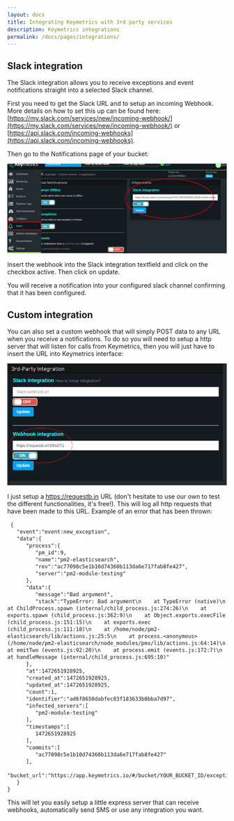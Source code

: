 ```yaml
---
layout: docs
title: Integrating Keymetrics with 3rd party services
description: Keymetrics integrations
permalink: /docs/pages/integrations/
---
```


## Slack integration

The Slack integration allows you to receive exceptions and event notifications straight into a selected Slack channel.

First you need to get the Slack URL and to setup an incoming Webhook. More details on how to set this up can be found here: [https://my.slack.com/services/new/incoming-webhook/](https://my.slack.com/services/new/incoming-webhook/) or [https://api.slack.com/incoming-webhooks](https://api.slack.com/incoming-webhooks).

Then go to the Notifications page of your bucket:

<img src="/images/slack.png" alt="slack integration"/>

Insert the webhook into the Slack integration textfield and click on the checkbox active. Then click on update.

You will receive a notification into your configured slack channel confirming that it has been configured.

## Custom integration

You can also set a custom webhook that will simply POST data to any URL when you receive a notifications.
To do so you will need to setup a http server that will listen for calls from Keymetrics, then you will just have to insert the URL into Keymetrics interface: 

<img src="/images/webhooks.png" alt="webhook integration"/>

I just setup a https://requestb.in URL (don't hesitate to use our own to test the different functionalities, it's free!). This will log all http requests that have been made to this URL. Example of an error that has been thrown:

```
 {
   "event":"event:new_exception",
   "data":{
      "process":{
         "pm_id":9,
         "name":"pm2-elasticsearch",
         "rev":"ac77098c5e1b10d74360b113da6e717fab8fe427",
         "server":"pm2-module-testing"
      },
      "data":{
         "message":"Bad argument",
         "stack":"TypeError: Bad argument\n    at TypeError (native)\n    at ChildProcess.spawn (internal/child_process.js:274:26)\n    at exports.spawn (child_process.js:362:9)\n    at Object.exports.execFile (child_process.js:151:15)\n    at exports.exec (child_process.js:111:18)\n    at /home/node/pm2-elasticsearch/lib/actions.js:25:5\n    at process.<anonymous> (/home/node/pm2-elasticsearch/node_modules/pmx/lib/actions.js:64:14)\n    at emitTwo (events.js:92:20)\n    at process.emit (events.js:172:7)\n    at handleMessage (internal/child_process.js:695:10)"
      },
      "at":1472651928925,
      "created_at":1472651928925,
      "updated_at":1472651928925,
      "count":1,
      "identifier":"ad6f8650dabfec83f183633b0bba7d97",
      "infected_servers":[
         "pm2-module-testing"
      ],
      "timestamps":[
         1472651928925
      ],
      "commits":[
         "ac77098c5e1b10d74360b113da6e717fab8fe427"
      ],
      "bucket_url":"https://app.keymetrics.io/#/bucket/YOUR_BUCKET_ID/exceptions"
   }
}
```
 
This will let you easily setup a little express server that can receive webhooks, automatically send SMS or use any integration you want.

